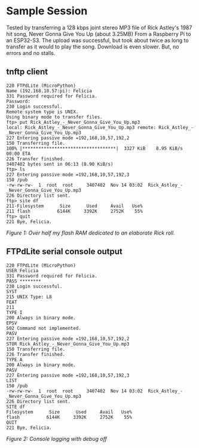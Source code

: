 # Sample Session
Tested by transferring a 128 kbps joint stereo MP3 file of Rick Astley's 1987 hit song, Never Gonna Give You Up (about 3.25MB) From a Raspberry Pi to an ESP32-S3. The upload was successful, but took about twice as long to transfer as it would to play the song. Download is even slower. But, no errors and no stalls.

## tnftp client
```
220 FTPdLite (MicroPython)
Name (192.168.10.57:pi): Felicia
331 Password required for Felicia.
Password:
230 Login successful.
Remote system type is UNIX.
Using binary mode to transfer files.
ftp> put Rick_Astley_-_Never_Gonna_Give_You_Up.mp3
local: Rick_Astley_-_Never_Gonna_Give_You_Up.mp3 remote: Rick_Astley_-_Never_Gonna_Give_You_Up.mp3
227 Entering passive mode =192,168,10,57,192,2
150 Transferring file.
100% |***********************************|  3327 KiB    8.95 KiB/s    00:00 ETA
226 Transfer finished.
3407402 bytes sent in 06:13 (8.90 KiB/s)
ftp> ls
227 Entering passive mode =192,168,10,57,192,3
150 /pub
-rw-rw-rw-  1  root  root     3407402  Nov 14 03:02  Rick_Astley_-_Never_Gonna_Give_You_Up.mp3
226 Directory list sent.
ftp> site df
211-Filesystem      Size      Used     Avail   Use%
211 flash          6144K     3392K     2752K    55%
ftp> quit
221 Bye, Felicia.
```
_Figure 1: Over half my flash RAM dedicated to an elaborate Rick roll._

## FTPdLite serial console output
```
220 FTPdLite (MicroPython)
USER Felicia
331 Password required for Felicia.
PASS ********
230 Login successful.
SYST
215 UNIX Type: L8
FEAT
211
TYPE I
200 Always in binary mode.
EPSV
502 Command not implemented.
PASV
227 Entering passive mode =192,168,10,57,192,2
STOR Rick_Astley_-_Never_Gonna_Give_You_Up.mp3
150 Transferring file.
226 Transfer finished.
TYPE A
200 Always in binary mode.
PASV
227 Entering passive mode =192,168,10,57,192,3
LIST
150 /pub
-rw-rw-rw-  1  root  root     3407402  Nov 14 03:02  Rick_Astley_-_Never_Gonna_Give_You_Up.mp3
226 Directory list sent.
SITE df
Filesystem      Size      Used     Avail   Use%
flash          6144K     3392K     2752K    55%
QUIT
221 Bye, Felicia.
```
_Figure 2: Console logging with debug off_
